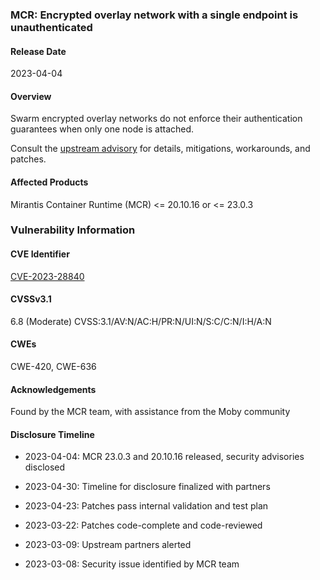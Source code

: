 ### MCR: Encrypted overlay network with a single endpoint is unauthenticated 
#### Release Date
2023-04-04
#### Overview
Swarm encrypted overlay networks do not enforce their authentication guarantees when only one node is attached.

Consult the [upstream advisory][upstream] for details, mitigations, workarounds, and patches.
#### Affected Products
Mirantis Container Runtime (MCR) <= 20.10.16 or <= 23.0.3
### Vulnerability Information
#### CVE Identifier
[CVE-2023-28840][upstream]
#### CVSSv3.1
6.8 (Moderate) CVSS:3.1/AV:N/AC:H/PR:N/UI:N/S:C/C:N/I:H/A:N
#### CWEs
CWE-420, CWE-636
#### Acknowledgements
Found by the MCR team, with assistance from the Moby community
#### Disclosure Timeline
* 2023-04-04: MCR 23.0.3 and 20.10.16 released, security advisories disclosed
* 2023-04-30: Timeline for disclosure finalized with partners
* 2023-04-23: Patches pass internal validation and test plan
* 2023-03-22: Patches code-complete and code-reviewed
* 2023-03-09: Upstream partners alerted
* 2023-03-08: Security issue identified by MCR team

  [upstream]: https://github.com/moby/moby/security/advisories/GHSA-6wrf-mxfj-pf5p